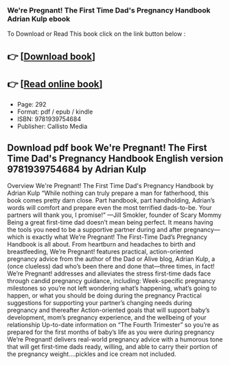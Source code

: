 ### We're Pregnant! The First Time Dad's Pregnancy Handbook Adrian Kulp ebook

To Download or Read This book click on the link button below :

## 👉  [**[Download book](http://ebooksharez.info/download.php?group=book&from=github.com&id=491374&lnk=1065 "Download book")**]

## 👉  [**[Read online book](http://ebooksharez.info/download.php?group=book&from=github.com&id=491374&lnk=1065 "Read online book")**]


* Page: 292
* Format: pdf / epub / kindle
* ISBN: 9781939754684
* Publisher: Callisto Media



## Download pdf book We're Pregnant! The First Time Dad's Pregnancy Handbook English version 9781939754684  by Adrian Kulp


Overview
We&#039;re Pregnant! The First Time Dad&#039;s Pregnancy Handbook by Adrian Kulp “While nothing can truly prepare a man for fatherhood, this book comes pretty darn close. Part handbook, part handholding, Adrian’s words will comfort and prepare even the most terrified dads-to-be. Your partners will thank you, I promise!” —Jill Smokler, founder of Scary Mommy Being a great first-time dad doesn’t mean being perfect. It means having the tools you need to be a supportive partner during and after pregnancy—which is exactly what We’re Pregnant! The First-Time Dad’s Pregnancy Handbook is all about. From heartburn and headaches to birth and breastfeeding, We’re Pregnant! features practical, action-oriented pregnancy advice from the author of the Dad or Alive blog, Adrian Kulp, a (once clueless) dad who’s been there and done that—three times, in fact! We’re Pregnant! addresses and alleviates the stress first-time dads face through candid pregnancy guidance, including: Week-specific pregnancy milestones so you’re not left wondering what’s happening, what’s going to happen, or what you should be doing during the pregnancy Practical suggestions for supporting your partner’s changing needs during pregnancy and thereafter Action-oriented goals that will support baby’s development, mom’s pregnancy experience, and the wellbeing of your relationship Up-to-date information on “The Fourth Trimester” so you’re as prepared for the first months of baby’s life as you were during pregnancy We’re Pregnant! delivers real-world pregnancy advice with a humorous tone that will get first-time dads ready, willing, and able to carry their portion of the pregnancy weight….pickles and ice cream not included.




